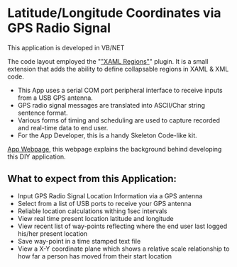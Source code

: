 # Latitude/Longitude Coordinates via GPS Radio Signal

This application is developed in VB/NET

The code layout employed the "["XAML Regions"](https://visualstudiogallery.msdn.microsoft.com/3c534623-bb05-417f-afc0-c9e26bf0e177
)" plugin. It is a small extension that adds the ability to define collapsable regions in XAML & XML code.

* This App uses a serial COM port peripheral interface to receive inputs from a USB GPS antenna.
* GPS radio signal messages are translated into ASCII/Char string sentence format.
* Various forms of timing and scheduling  are used to capture recorded and real-time data to end user.
* For the App Developer, this is a handy Skeleton Code-like kit.


[App Webpage](http://mezcel.wixsite.com/backyardgps), this webpage explains the background behind developing this DIY application.

## What to expect from this Application:

* Input GPS Radio Signal Location Information via a GPS antenna
* Select from a list of USB ports to receive your GPS antenna
* Reliable location calculations withing 1sec intervals
* View real time present location latitude and longitude
* View recent list of way-points reflecting where the end user last logged his/her present location
* Save way-point in a time stamped text file
* View a X-Y coordinate plane which shows a relative scale relationship to how far a person has moved from their start location
